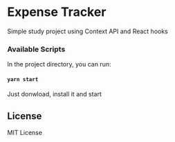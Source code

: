 # Expense Tracker

Simple study project using Context API and React hooks

### Available Scripts

In the project directory, you can run:

#### `yarn start`

Just donwload, install it and start

## License

MIT License
